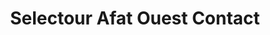 ---
title: "Selectour Afat Ouest Contact"
url: /lannion/selectour-afat-ouest-contact/
shop: agence de voyage
---